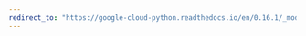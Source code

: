 ```yaml
---
redirect_to: "https://google-cloud-python.readthedocs.io/en/0.16.1/_modules/gcloud/logging/sink.html"
---
```

